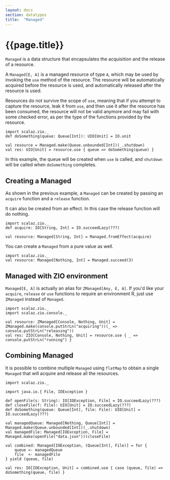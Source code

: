 ```yaml
---
layout: docs
section: datatypes
title:  "Managed"
---
```


# {{page.title}}

`Managed` is a data structure that encapsulates the acquisition and the release of a resource.

A `Managed[E, A]` is a managed resource of type `A`, which may be used by invoking the `use` method of the resource. The resource will be automatically acquired before the resource is used, and automatically released after the resource is used.

Resources do not survive the scope of `use`, meaning that if you attempt to capture the resource, leak it from `use`, and then use it after the resource has been consumed, the resource will not be valid anymore and may fail with some checked error, as per the type of the functions provided by the resource.

```tut:silent
import scalaz.zio._
def doSomething(queue: Queue[Int]): UIO[Unit] = IO.unit

val resource = Managed.make(Queue.unbounded[Int])(_.shutdown)
val res: UIO[Unit] = resource.use { queue => doSomething(queue) }
```

In this example, the queue will be created when `use` is called, and `shutdown` will be called when `doSomething` completes.

## Creating a Managed

As shown in the previous example, a `Managed` can be created by passing an `acquire` function and a `release` function.

It can also be created from an effect. In this case the release function will do nothing.
```tut:silent
import scalaz.zio._
def acquire: IO[String, Int] = IO.succeedLazy(???)

val resource: Managed[String, Int] = Managed.fromEffect(acquire)
```

You can create a `Managed` from a pure value as well.
```tut:silent
import scalaz.zio._
val resource: Managed[Nothing, Int] = Managed.succeed(3)
```

## Managed with ZIO environment

`Managed[E, A]` is actually an alias for `ZManaged[Any, E, A]`. If you'd like your `acquire`, `release` or `use` functions to require an environment R, just use `ZManaged` instead of `Managed`.

```tut:silent
import scalaz.zio._
import scalaz.zio.console._

val resource: ZManaged[Console, Nothing, Unit] = ZManaged.make(console.putStrLn("acquiring"))(_ => console.putStrLn("releasing"))
val res: ZIO[Console, Nothing, Unit] = resource.use { _ => console.putStrLn("running") }
```

## Combining Managed

It is possible to combine multiple `Managed` using `flatMap` to obtain a single `Managed` that will acquire and release all the resources.

```tut:silent
import scalaz.zio._
```

```tut:invisible
import java.io.{ File, IOException }

def openFile(s: String): IO[IOException, File] = IO.succeedLazy(???)
def closeFile(f: File): UIO[Unit] = IO.succeedLazy(???)
def doSomething(queue: Queue[Int], file: File): UIO[Unit] = IO.succeedLazy(???)
```

```tut:silent
val managedQueue: Managed[Nothing, Queue[Int]] = Managed.make(Queue.unbounded[Int])(_.shutdown)
val managedFile: Managed[IOException, File] = Managed.make(openFile("data.json"))(closeFile)

val combined: Managed[IOException, (Queue[Int], File)] = for {
    queue <- managedQueue
    file  <- managedFile
} yield (queue, file)

val res: IO[IOException, Unit] = combined.use { case (queue, file) => doSomething(queue, file) }

```